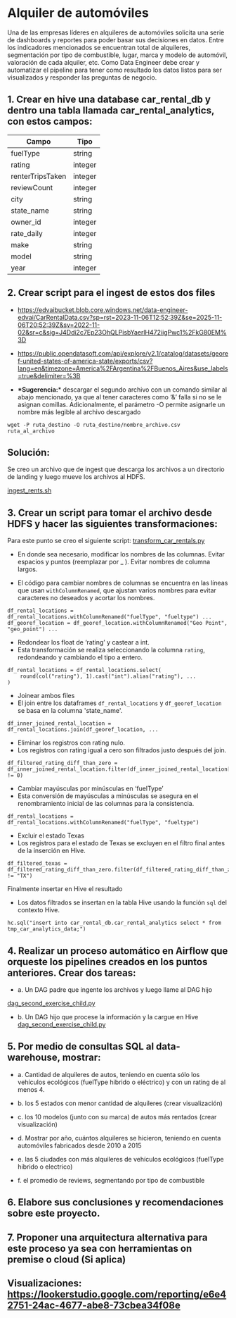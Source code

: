 # Alquiler de automóviles


<P>Una de las empresas líderes en alquileres de automóviles solicita una serie de dashboards y
reportes para poder basar sus decisiones en datos. Entre los indicadores mencionados se
encuentran total de alquileres, segmentación por tipo de combustible, lugar, marca y modelo de
automóvil, valoración de cada alquiler, etc.
Como Data Engineer debe crear y automatizar el pipeline para tener como resultado los datos
listos para ser visualizados y responder las preguntas de negocio.</p>

## 1. Crear en hive una database car_rental_db y dentro una tabla llamada car_rental_analytics, con estos campos:

| Campo             | Tipo     |
|-------------------|----------|
| fuelType          | string   |
| rating            | integer  |
| renterTripsTaken  | integer  |
| reviewCount       | integer  |
| city              | string   |
| state_name        | string   |
| owner_id          | integer  |
| rate_daily        | integer  |
| make              | string   |
| model             | string   |
| year              | integer  |

## 2. Crear script para el ingest de estos dos files

- https://edvaibucket.blob.core.windows.net/data-engineer-edvai/CarRentalData.csv?sp=rst=2023-11-06T12:52:39Z&se=2025-11-06T20:52:39Z&sv=2022-11-02&sr=c&sig=J4Ddi2c7Ep23OhQLPisbYaerlH472iigPwc1%2FkG80EM%3D

- https://public.opendatasoft.com/api/explore/v2.1/catalog/datasets/georef-united-states-of-america-state/exports/csv?lang=en&timezone=America%2FArgentina%2FBuenos_Aires&use_labels=true&delimiter=%3B

- __*Sugerencia:__* descargar el segundo archivo con un comando similar al abajo mencionado, ya que al tener caracteres como ‘&’ falla si no se le asignan comillas. Adicionalmente, el parámetro -O permite asignarle un nombre más legible al archivo descargado

```
wget -P ruta_destino -O ruta_destino/nombre_archivo.csv ruta_al_archivo
```

## Solución:
Se creo un archivo que de ingest que descarga los archivos a un directorio de landing y luego mueve los archivos al HDFS.

[ingest_rents.sh](https://github.com/natacardona/EDVai/blob/main/FinalTest/NumberTwo/ingest_rents.sh)


## 3. Crear un script para tomar el archivo desde HDFS y hacer las siguientes transformaciones:

Para este punto se creo el siguiente script: [transform_car_rentals.py](https://github.com/natacardona/EDVai/blob/main/FinalTest/NumberTwo/transform_car_rentals.py)

- En donde sea necesario, modificar los nombres de las columnas. Evitar espacios
y puntos (reemplazar por _ ). Evitar nombres de columna largos.

- El código para cambiar nombres de columnas se encuentra en las líneas que usan `withColumnRenamed`, que ajustan varios nombres para evitar caracteres no deseados y acortar los nombres.

```
df_rental_locations = df_rental_locations.withColumnRenamed("fuelType", "fueltype") ...
df_georef_location = df_georef_location.withColumnRenamed("Geo Point", "geo_point") ...

```

- Redondear los float de ‘rating’ y castear a int.
- Esta transformación se realiza seleccionando la columna `rating`, redondeando y cambiando el tipo a entero.

```
df_rental_locations = df_rental_locations.select(
    round(col("rating"), 1).cast("int").alias("rating"), ...
)
```

- Joinear ambos files
- El join entre los dataframes `df_rental_locations` y `df_georef_location` se basa en la columna 'state_name'.

```
df_inner_joined_rental_location = df_rental_locations.join(df_georef_location, ...

```

- Eliminar los registros con rating nulo.
- Los registros con rating igual a cero son filtrados justo después del join.


```
df_filtered_rating_diff_than_zero = df_inner_joined_rental_location.filter(df_inner_joined_rental_location["rating"] != 0)

```

- Cambiar mayúsculas por minúsculas en ‘fuelType’
- Esta conversión de mayúsculas a minúsculas se asegura en el renombramiento inicial de las columnas para la consistencia.

```
df_rental_locations = df_rental_locations.withColumnRenamed("fuelType", "fueltype")

```

- Excluir el estado Texas
- Los registros para el estado de Texas se excluyen en el filtro final antes de la inserción en Hive.

```
df_filtered_texas = df_filtered_rating_diff_than_zero.filter(df_filtered_rating_diff_than_zero["state_name"] != "TX")

```

Finalmente insertar en Hive el resultado

- Los datos filtrados se insertan en la tabla Hive usando la función `sql` del contexto Hive.
```
hc.sql("insert into car_rental_db.car_rental_analytics select * from tmp_car_analytics_data;")
```

## 4. Realizar un proceso automático en Airflow que orqueste los pipelines creados en los puntos anteriores. Crear dos tareas:
- a. Un DAG padre que ingente los archivos y luego llame al DAG hijo

[dag_second_exercise_child.py](https://github.com/natacardona/EDVai/blob/main/FinalTest/NumberTwo/dag_second_exercise_child.py)

- b. Un DAG hijo que procese la información y la cargue en Hive
[dag_second_exercise_child.py](https://github.com/natacardona/EDVai/blob/main/FinalTest/NumberTwo/dag_second_exercise_parent.py)

## 5. Por medio de consultas SQL al data-warehouse, mostrar:
- a. Cantidad de alquileres de autos, teniendo en cuenta sólo los vehículos
ecológicos (fuelType hibrido o eléctrico) y con un rating de al menos 4.

- b. los 5 estados con menor cantidad de alquileres (crear visualización)
- c. los 10 modelos (junto con su marca) de autos más rentados (crear visualización)
- d. Mostrar por año, cuántos alquileres se hicieron, teniendo en cuenta automóviles
fabricados desde 2010 a 2015
- e. las 5 ciudades con más alquileres de vehículos ecológicos (fuelType hibrido o
electrico)
- f. el promedio de reviews, segmentando por tipo de combustible

## 6. Elabore sus conclusiones y recomendaciones sobre este proyecto.

## 7. Proponer una arquitectura alternativa para este proceso ya sea con herramientas on premise o cloud (Si aplica)

## Visualizaciones: https://lookerstudio.google.com/reporting/e6e42751-24ac-4677-abe8-73cbea34f08e
